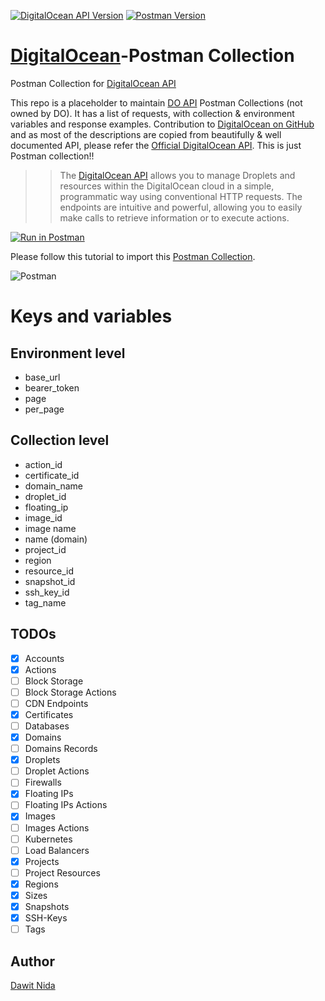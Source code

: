 [![DigitalOcean API Version](https://img.shields.io/badge/digitalocean-api--v2-green.svg)](https://developers.digitalocean.com/documentation/v2/)
[![Postman Version](https://img.shields.io/badge/postman-v7.9.0-green.svg)](https://www.getpostman.com/downloads/release-notes)

[DigitalOcean][do-api]-Postman Collection
========================================
Postman Collection for [DigitalOcean API][do-api]

This repo is a placeholder to maintain [DO API][do-api] Postman Collections (not owned by DO). It has a list of requests,
with collection & environment variables and response examples. Contribution to [DigitalOcean on GitHub][do-github] and as most of the descriptions are copied from
beautifully & well documented API, please refer the [Official DigitalOcean API][do-api]. This is just Postman collection!!

>> The [DigitalOcean API][do-api] allows you to manage Droplets and resources within the DigitalOcean cloud 
>> in a simple, programmatic way using conventional HTTP requests. The endpoints are intuitive and
>> powerful, allowing you to easily make calls to retrieve information or to execute actions.

[![Run in Postman](https://run.pstmn.io/button.svg)](https://documenter.getpostman.com/view/3854522/S1a7V5Wu)

Please follow this tutorial to import this [Postman Collection][pm-collection].

![Postman](images/do-api-postman-collection.jpg)

# Keys and variables

## Environment level
- base_url
- bearer_token
- page
- per_page

## Collection level
- action_id
- certificate_id
- domain_name
- droplet_id
- floating_ip
- image_id
- image name
- name (domain)
- project_id
- region
- resource_id
- snapshot_id
- ssh_key_id
- tag_name

## TODOs
- [x] Accounts
- [x] Actions
- [ ] Block Storage
- [ ] Block Storage Actions
- [ ] CDN Endpoints
- [x] Certificates
- [ ] Databases
- [x] Domains
- [ ] Domains Records
- [x] Droplets
- [ ] Droplet Actions
- [ ] Firewalls
- [x] Floating IPs
- [ ] Floating IPs Actions
- [x] Images
- [ ] Images Actions
- [ ] Kubernetes
- [ ] Load Balancers
- [x] Projects
- [ ] Project Resources 
- [x] Regions
- [x] Sizes
- [x] Snapshots
- [x] SSH-Keys
- [ ] Tags

## Author
[Dawit Nida](https://github.com/dawitnida)

[do-github]: <https://github.com/digitalocean>
[do-api]: <https://developers.digitalocean.com>
[pm-collection]: <https://www.getpostman.com/docs/collections>
